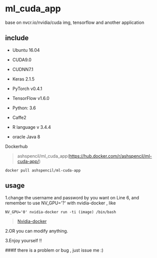 # ml_cuda_app
base on nvcr.io/nvidia/cuda img, tensorflow and another application

## include
* Ubuntu 16.04 
* CUDA9.0
* CUDNN7.1

* Keras 2.1.5
* PyTorch v0.4.1
* TensorFlow v1.6.0
* Python: 3.6 
* Caffe2
* R language v 3.4.4
* oracle Java 8 

Dockerhub

>ashspencil/ml_cuda_app(https://hub.docker.com/r/ashspencil/ml-cuda-app/)

```
docker pull ashspencil/ml-cuda-app
```
## usage

1.change the username and password by you want on Line 6, and remember to use NV_GPU='?' with nvidia-docker , like 

```
NV_GPU='0' nvidia-docker run -ti (image) /bin/bash
```

> [Nvidia-docker](https://github.com/NVIDIA/nvidia-docker)


2.OR you can modify anything.


3.Enjoy yourself !!


###If there is a problem or bug , just issue me :)

